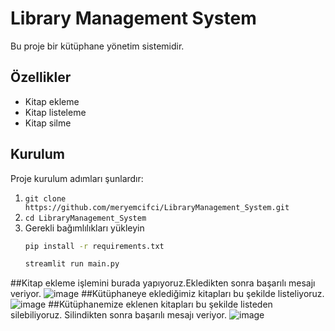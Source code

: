 

# Library Management System

Bu proje bir kütüphane yönetim sistemidir.

## Özellikler
- Kitap ekleme
- Kitap listeleme
- Kitap silme
  
## Kurulum
Proje kurulum adımları şunlardır:
1. `git clone https://github.com/meryemcifci/LibraryManagement_System.git`
2. `cd LibraryManagement_System`
3. Gerekli bağımlılıkları yükleyin
   ```sh
   pip install -r requirements.txt
   
   streamlit run main.py

##Kitap ekleme işlemini burada yapıyoruz.Ekledikten sonra başarılı mesajı veriyor.
![image](https://github.com/meryemcifci/LibraryManagement_System/assets/94397937/5ec06a40-82f0-453f-90b5-aa88d3c1e05e)
##Kütüphaneye eklediğimiz kitapları bu şekilde listeliyoruz.
![image](https://github.com/meryemcifci/LibraryManagement_System/assets/94397937/6ec89f46-b99a-4e67-9b64-49a89640cea0)
##Kütüphanemize eklenen kitapları bu şekilde listeden silebiliyoruz. Silindikten sonra başarılı mesajı veriyor.
![image](https://github.com/meryemcifci/LibraryManagement_System/assets/94397937/7e4f67db-7384-4762-8e2e-ab88fead81b4)


